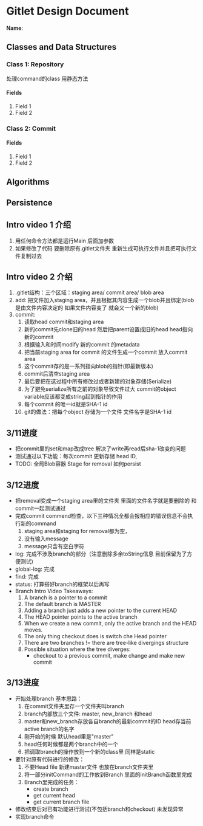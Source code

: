 # Gitlet Design Document

**Name**:

## Classes and Data Structures

### Class 1: Repository
处理command的class 用静态方法

#### Fields

1. Field 1
2. Field 2


### Class 2: Commit

#### Fields

1. Field 1
2. Field 2


## Algorithms

## Persistence

## Intro video 1 介绍
1. 用任何命令方法都是运行Main 后面加参数
2. 如果修改了代码 要删除原有.gitlet文件夹 重新生成可执行文件并且把可执行文件复制过去
## Intro video 2 介绍
1. .gitlet结构：三个区域：staging area/ commit area/ blob area
2. add: 把文件加入staging area，并且根据其内容生成一个blob并且绑定(blob是由文件内容决定的 如果文件内容变了 就会又一个新的blob)
3. commit: 
   1. 读取head commit和staging area
   2. 新的commit先clone旧的head 然后把parent设置成旧的head head指向新的commit
   3. 根据输入和时间modify 新的commit 的metadata
   4. 把当前staging area for commit 的文件生成一个commit 放入commit area
   5. 这个commit存的是一系列指向blob的指针(即最新版本)
   6. commit后清空staging area
   7. 最后要把在这过程中所有修改过或者新建的对象存储(Serialize)
   8. 为了避免serialize所有之前的对象导致文件过大 commit的object variable应该都变成string起到指针的作用
   9. 每个commit 的唯一id就是SHA-1 id
   10. git的做法：把每个object 存储为一个文件 文件名字是SHA-1 id


## 3/11进度
* 把commit里的set和map改成tree 解决了write再read后sha-1改变的问题
* 测试通过以下功能：每次commit 更新存储 head ID, 
* TODO: 全局Blob容器 Stage for removal 如何persist

## 3/12进度
* 把removal变成一个staging area里的文件夹 里面的文件名字就是要删除的 和commit一起测试通过
* 完成commit commend检查，以下三种情况全都会报相应的错误信息不会执行新的command
  1. staging area和staging for removal都为空，
  2. 没有输入message
  3. message只含有空白字符
* log: 完成不涉及branch的部分（注意删除多余toString信息 目前保留为了方便测试)
* global-log: 完成
* find: 完成
* status: 打算搭好branch的框架以后再写
* Branch Intro Video Takeaways:
  1. A branch is a pointer to a commit
  2. The default branch is MASTER
  3. Adding a branch just adds a new pointer to the current HEAD
  4. The HEAD pointer points to the active branch
  5. When we create a new commit, only the active branch and the HEAD moves.
  6. The only thing checkout does is switch che Head pointer
  7. There are two branches != there are tree-like divergings structure
  8. Possible situation where the tree diverges:
     * checkout to a previous commit, make change and make new commit

## 3/13进度
* 开始处理branch 基本思路：
    1. 在commit文件夹里存一个文件夹叫branch
    2. branch内部放三个文件: master, new_branch 和head
    3. master和new_branch存放各自branch的最新commit的ID head存当前active branch的名字
    4. 刚开始的时候 默认head里是"master"
    5. head任何时候都是两个branch中的一个
    6. 把调取branch的操作放到一个新的class里 同样是static
* 要针对原有代码进行的修改：
    1. 不要Head file 新建master文件 也放在branch文件夹里 
    2. 将一部分initCommand的工作放到Branch 里面的initBranch函数里完成
    3. Branch里完成的任务：
       * create branch
       * get current head
       * get current branch file
* 修改结束后对已有功能进行测试(不包括branch和checkout) 未发现异常
* 实现branch命令


